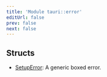 ```yaml
---
title: 'Module tauri::error'
editUrl: false
prev: false
next: false
---
```




## Structs


- [SetupError](/2/reference/rust/tauri/SetupError): A generic boxed error.